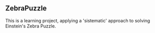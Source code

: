 ## ZebraPuzzle
This is a learning project, applying a 'sistematic' approach to solving Einstein's Zebra Puzzle.
